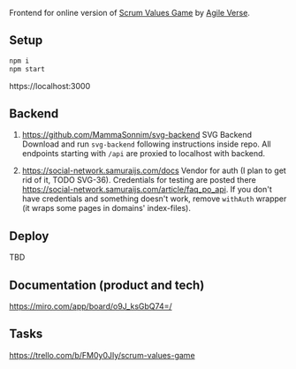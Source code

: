 Frontend for online version of [Scrum Values Game](https://www.agileverse.ru/scrumvaluesgame/ru) by [Agile Verse](https://www.agileverse.ru/).

## Setup

```bash
npm i
npm start
```

https://localhost:3000

## Backend

1. https://github.com/MammaSonnim/svg-backend SVG Backend
   Download and run `svg-backend` following instructions inside repo.
   All endpoints starting with `/api` are proxied to localhost with backend.

2. https://social-network.samuraijs.com/docs Vendor for auth (I plan to get rid of it, TODO SVG-36).
   Credentials for testing are posted there https://social-network.samuraijs.com/article/faq_po_api.
   If you don't have credentials and something doesn't work, remove `withAuth` wrapper (it wraps some pages in domains' index-files).

## Deploy

TBD

## Documentation (product and tech)

https://miro.com/app/board/o9J_ksGbQ74=/

## Tasks

https://trello.com/b/FM0y0JIy/scrum-values-game
